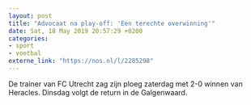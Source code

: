 ```yaml
---
layout: post
title: "Advocaat na play-off: 'Een terechte overwinning'"
date: Sat, 18 May 2019 20:57:29 +0200
categories: 
- sport 
- voetbal 
externe_link: "https://nos.nl/l/2285298"
---
```


De trainer van FC Utrecht zag zijn ploeg zaterdag met 2-0 winnen van Heracles. Dinsdag volgt de return in de Galgenwaard.
